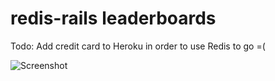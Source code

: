 

redis-rails leaderboards
=====================
Todo: Add credit card to Heroku in order to use Redis to go =(

![Screenshot](http://imgur.com/FHR81AD.png?raw=true)

